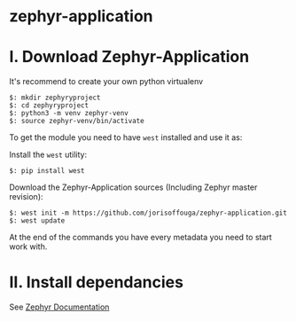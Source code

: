 # zephyr-application

I. Download Zephyr-Application
============

It's recommend to create your own python virtualenv
```
$: mkdir zephyryproject
$: cd zephyryproject
$: python3 -m venv zephyr-venv
$: source zephyr-venv/bin/activate
```
To get the module you need to have `west` installed and use it as:

Install the `west` utility:

```
$: pip install west
```
Download the Zephyr-Application sources (Including Zephyr master revision):

```
$: west init -m https://github.com/jorisoffouga/zephyr-application.git
$: west update
```
At the end of the commands you have every metadata you need to start work with.

II. Install dependancies
=======

See [Zephyr Documentation](https://docs.zephyrproject.org/latest/getting_started/index.html)
